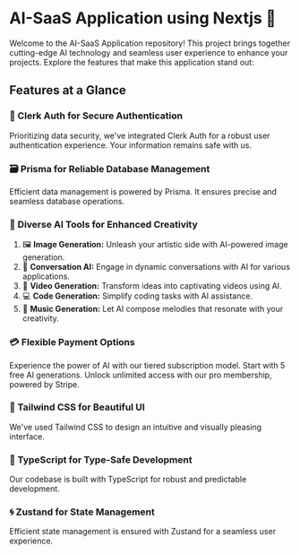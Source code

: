# AI-SaaS Application using Nextjs 🚀

Welcome to the AI-SaaS Application repository! This project brings together cutting-edge AI technology and seamless user experience to enhance your projects. Explore the features that make this application stand out:

## Features at a Glance

### 🔐 Clerk Auth for Secure Authentication
Prioritizing data security, we've integrated Clerk Auth for a robust user authentication experience. Your information remains safe with us.

### 🗃️ Prisma for Reliable Database Management
Efficient data management is powered by Prisma. It ensures precise and seamless database operations.

### 🎨 Diverse AI Tools for Enhanced Creativity
1. 🖼️ **Image Generation:** Unleash your artistic side with AI-powered image generation.
2. 💬 **Conversation AI:** Engage in dynamic conversations with AI for various applications.
3. 🎥 **Video Generation:** Transform ideas into captivating videos using AI.
4. 💻 **Code Generation:** Simplify coding tasks with AI assistance.
5. 🎵 **Music Generation:** Let AI compose melodies that resonate with your creativity.

### 💳 Flexible Payment Options
Experience the power of AI with our tiered subscription model. Start with 5 free AI generations. Unlock unlimited access with our pro membership, powered by Stripe.

### 🎨 Tailwind CSS for Beautiful UI
We've used Tailwind CSS to design an intuitive and visually pleasing interface.

### 🔢 TypeScript for Type-Safe Development
Our codebase is built with TypeScript for robust and predictable development.

### 🌀 Zustand for State Management
Efficient state management is ensured with Zustand for a seamless user experience.

